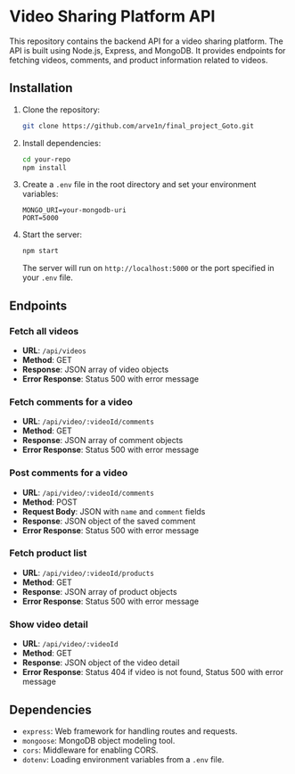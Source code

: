 # Video Sharing Platform API

This repository contains the backend API for a video sharing platform. The API is built using Node.js, Express, and MongoDB. It provides endpoints for fetching videos, comments, and product information related to videos.

## Installation

1. Clone the repository:

    ```bash
    git clone https://github.com/arve1n/final_project_Goto.git
    ```

2. Install dependencies:

    ```bash
    cd your-repo
    npm install
    ```

3. Create a `.env` file in the root directory and set your environment variables:

    ```env
    MONGO_URI=your-mongodb-uri
    PORT=5000
    ```

4. Start the server:

    ```bash
    npm start
    ```

    The server will run on `http://localhost:5000` or the port specified in your `.env` file.

## Endpoints

### Fetch all videos

- **URL**: `/api/videos`
- **Method**: GET
- **Response**: JSON array of video objects
- **Error Response**: Status 500 with error message

### Fetch comments for a video

- **URL**: `/api/video/:videoId/comments`
- **Method**: GET
- **Response**: JSON array of comment objects
- **Error Response**: Status 500 with error message

### Post comments for a video

- **URL**: `/api/video/:videoId/comments`
- **Method**: POST
- **Request Body**: JSON with `name` and `comment` fields
- **Response**: JSON object of the saved comment
- **Error Response**: Status 500 with error message

### Fetch product list

- **URL**: `/api/video/:videoId/products`
- **Method**: GET
- **Response**: JSON array of product objects
- **Error Response**: Status 500 with error message

### Show video detail

- **URL**: `/api/video/:videoId`
- **Method**: GET
- **Response**: JSON object of the video detail
- **Error Response**: Status 404 if video is not found, Status 500 with error message

## Dependencies

- `express`: Web framework for handling routes and requests.
- `mongoose`: MongoDB object modeling tool.
- `cors`: Middleware for enabling CORS.
- `dotenv`: Loading environment variables from a `.env` file.

